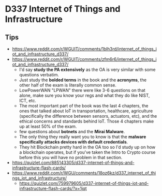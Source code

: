 # D337 Internet of Things and Infrastructure

## Tips

- <https://www.reddit.com/r/WGUIT/comments/1blh3rd/internet_of_things_iot_and_infrastructure_d337/>
- <https://www.reddit.com/r/WGUIT/comments/zfm6r6/internet_of_things_iot_and_infrastructure_d337/>
  - I'd say **study the PA extensively** as the OA is very similar with some questions verbatim.
  - Just study the **bolded terms** in the book and the **acronyms**, the other half of the exam is literally common sense.
  - LowPowerWAN "LPWAN" there were like 3-6 questions on that alone, make sure you know your regs and what they do like NIST, ICT, etc.
  - The most important part of the book was the last 4 chapters, the ones that talked about IoT in transportation, healthcare, agriculture (specifically the difference between sensors, actuators, etc), and the ethical concerns and standards behind IoT. Those 4 chapters make up at least 50% of the exam.
  - few questions about **botnets** and the **Mirai Malware**.
  - The only thing they really want you to know is that the **malware specifically attacks devices with default credentials**.
  - They hit Blockchain pretty hard in the OA too so I'd study up on how a blockchain operates, but if you've taken the Intro to Crypto course before this you will have no problem in that section.
- <https://quizlet.com/885143305/d337-internet-of-things-and-infrastructure-flash-cards/>
- <https://www.reddit.com/r/WGU/comments/18oz6kz/d337_internet_of_things_iot_and_infrastructure/>
  - <https://quizlet.com/759979605/d337-internet-of-things-iot-and-infrastructure-flash-cards/?x=1jqt>
